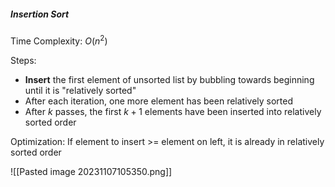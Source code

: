 ##### Insertion Sort
Time Complexity: $O(n^2)$

Steps:
- **Insert** the first element of unsorted list by bubbling towards beginning until it is "relatively sorted"
- After each iteration, one more element has been relatively sorted
- After $k$ passes, the first $k + 1$ elements have been inserted into relatively sorted order

Optimization: If element to insert >= element on left, it is already in relatively sorted order

![[Pasted image 20231107105350.png]]
